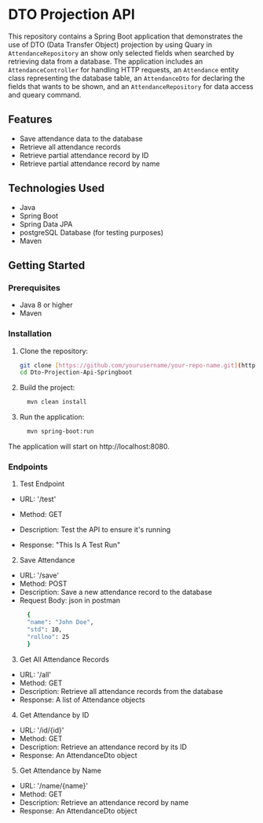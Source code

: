 # DTO Projection API

This repository contains a Spring Boot application that demonstrates the use of DTO (Data Transfer Object) projection by using Quary in `AttendanceRepository` an show only selected fields when searched by retrieving data from a database. The application includes an `AttendanceController` for handling HTTP requests, an `Attendance` entity class representing the database table, an `AttendanceDto` for declaring the fields that wants to be shown, and an `AttendanceRepository` for data access and queary command.

## Features

- Save attendance data to the database
- Retrieve all attendance records
- Retrieve partial attendance record by ID
- Retrieve partial attendance record by name

## Technologies Used

- Java
- Spring Boot
- Spring Data JPA
- postgreSQL Database (for testing purposes)
- Maven

## Getting Started

### Prerequisites

- Java 8 or higher
- Maven

### Installation

1. Clone the repository:
   ```sh
   git clone [https://github.com/yourusername/your-repo-name.git](https://github.com/KoushalKumar22/Dto-Projection-Api-Springboot.git)
   cd Dto-Projection-Api-Springboot
2. Build the project:
   ```sh
     mvn clean install
3. Run the application:
   ```sh
     mvn spring-boot:run
The application will start on http://localhost:8080.

### Endpoints

1. Test Endpoint
- URL: '/test'

- Method: GET

- Description: Test the API to ensure it's running

- Response: "This Is A Test Run"

2. Save Attendance
- URL: '/save'
- Method: POST
- Description: Save a new attendance record to the database
- Request Body: json in postman
  ```sh
    {
    "name": "John Doe",
    "std": 10,
    "rollno": 25
    }

3. Get All Attendance Records
- URL: '/all'
- Method: GET
- Description: Retrieve all attendance records from the database
- Response: A list of Attendance objects
  
4. Get Attendance by ID
- URL: '/id/{id}'
- Method: GET
- Description: Retrieve an attendance record by its ID
- Response: An AttendanceDto object
5. Get Attendance by Name
- URL: '/name/{name}'
- Method: GET
- Description: Retrieve an attendance record by name
- Response: An AttendanceDto object


